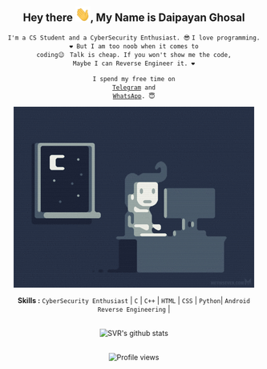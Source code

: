 <div align="center">
<h2>Hey there <img src="https://github.com/SamirJanaOfficial/samirjanaofficial/blob/main/gifs/Hi.gif" width="30px">, My Name is Daipayan Ghosal</h2>

<div align="center" width="50">

<code>I'm a CS Student and a CyberSecurity Enthusiast. 😎</code>
<code>I love programming. ❤ But I am too noob when it comes to coding😉</code>
<code> Talk is cheap. If you won't show me the code, Maybe I can Reverse Engineer it. ❤</code>

<code>I spend my free time on <a href="https://t.me/ci5er">Telegram</a> and <a href="https://wa.link/lsncyv">WhatsApp</a>. 😇</code>

<img src="https://github.com/SamirJanaOfficial/samirjanaofficial/blob/main/gifs/coding.gif" alt="coding ?">

<b>Skills :</b> <code>CyberSecurity Enthusiast</code> | <code>C</code> | <code>C++</code> | <code>HTML</code> | <code>CSS</code> | <code>Python</code>| <code>Android Reverse Engineering</code> |

<br><img src="https://github-readme-stats.vercel.app/api?username=Ci5er-404&hide=prs,issues&show_icons=true&title_color=2979FF&text_color=000000&icon_color=2979FF&bg_color=ffffff" alt="SVR's github stats">

<br><img src="https://gpvc.arturio.dev/Ci5er-404" alt="Profile views">

</div>
